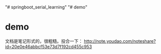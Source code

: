 "# springboot_serial_learning" 
"# demo" 
# demo

文档是笔记形式的，很粗糙。投合一下：
http://note.youdao.com/noteshare?id=20e0e46abbcf53e73d7f192cd455c953
